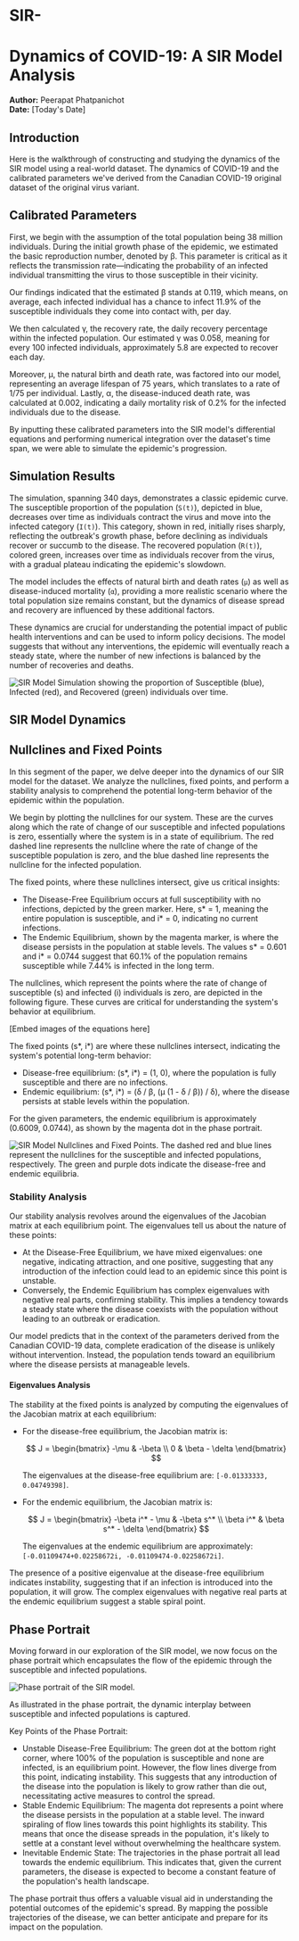 # SIR-
# Dynamics of COVID-19: A SIR Model Analysis

**Author:** Peerapat Phatpanichot  
**Date:** [Today's Date]

## Introduction

Here is the walkthrough of constructing and studying the dynamics of the SIR model using a real-world dataset. The dynamics of COVID-19 and the calibrated parameters we've derived from the Canadian COVID-19 original dataset of the original virus variant.

## Calibrated Parameters

First, we begin with the assumption of the total population being 38 million individuals. During the initial growth phase of the epidemic, we estimated the basic reproduction number, denoted by β. This parameter is critical as it reflects the transmission rate—indicating the probability of an infected individual transmitting the virus to those susceptible in their vicinity.

Our findings indicated that the estimated β stands at 0.119, which means, on average, each infected individual has a chance to infect 11.9% of the susceptible individuals they come into contact with, per day.

We then calculated γ, the recovery rate, the daily recovery percentage within the infected population. Our estimated γ was 0.058, meaning for every 100 infected individuals, approximately 5.8 are expected to recover each day.

Moreover, μ, the natural birth and death rate, was factored into our model, representing an average lifespan of 75 years, which translates to a rate of 1/75 per individual. Lastly, α, the disease-induced death rate, was calculated at 0.002, indicating a daily mortality risk of 0.2% for the infected individuals due to the disease.

By inputting these calibrated parameters into the SIR model's differential equations and performing numerical integration over the dataset's time span, we were able to simulate the epidemic's progression.

## Simulation Results

The simulation, spanning 340 days, demonstrates a classic epidemic curve. The susceptible proportion of the population (`S(t)`), depicted in blue, decreases over time as individuals contract the virus and move into the infected category (`I(t)`). This category, shown in red, initially rises sharply, reflecting the outbreak's growth phase, before declining as individuals recover or succumb to the disease. The recovered population (`R(t)`), colored green, increases over time as individuals recover from the virus, with a gradual plateau indicating the epidemic's slowdown.

The model includes the effects of natural birth and death rates (`μ`) as well as disease-induced mortality (`α`), providing a more realistic scenario where the total population size remains constant, but the dynamics of disease spread and recovery are influenced by these additional factors.

These dynamics are crucial for understanding the potential impact of public health interventions and can be used to inform policy decisions. The model suggests that without any interventions, the epidemic will eventually reach a steady state, where the number of new infections is balanced by the number of recoveries and deaths.

![SIR Model Simulation showing the proportion of Susceptible (blue), Infected (red), and Recovered (green) individuals over time.](output/SIM.png)

## SIR Model Dynamics

## Nullclines and Fixed Points

In this segment of the paper, we delve deeper into the dynamics of our SIR model for the dataset. We analyze the nullclines, fixed points, and perform a stability analysis to comprehend the potential long-term behavior of the epidemic within the population.

We begin by plotting the nullclines for our system. These are the curves along which the rate of change of our susceptible and infected populations is zero, essentially where the system is in a state of equilibrium. The red dashed line represents the nullcline where the rate of change of the susceptible population is zero, and the blue dashed line represents the nullcline for the infected population.

The fixed points, where these nullclines intersect, give us critical insights:
- The Disease-Free Equilibrium occurs at full susceptibility with no infections, depicted by the green marker. Here, s* = 1, meaning the entire population is susceptible, and i* = 0, indicating no current infections.
- The Endemic Equilibrium, shown by the magenta marker, is where the disease persists in the population at stable levels. The values s* = 0.601 and i* = 0.0744 suggest that 60.1% of the population remains susceptible while 7.44% is infected in the long term.

The nullclines, which represent the points where the rate of change of susceptible (s) and infected (i) individuals is zero, are depicted in the following figure. These curves are critical for understanding the system's behavior at equilibrium.

[Embed images of the equations here]

The fixed points (s*, i*) are where these nullclines intersect, indicating the system's potential long-term behavior:
- Disease-free equilibrium: (s*, i*) = (1, 0), where the population is fully susceptible and there are no infections.
- Endemic equilibrium: (s*, i*) = (δ / β, (μ (1 - δ / β)) / δ), where the disease persists at stable levels within the population.

For the given parameters, the endemic equilibrium is approximately (0.6009, 0.0744), as shown by the magenta dot in the phase portrait.

![SIR Model Nullclines and Fixed Points. The dashed red and blue lines represent the nullclines for the susceptible and infected populations, respectively. The green and purple dots indicate the disease-free and endemic equilibria.](output/FIX_NULL.png)

### Stability Analysis

Our stability analysis revolves around the eigenvalues of the Jacobian matrix at each equilibrium point. The eigenvalues tell us about the nature of these points:
- At the Disease-Free Equilibrium, we have mixed eigenvalues: one negative, indicating attraction, and one positive, suggesting that any introduction of the infection could lead to an epidemic since this point is unstable.
- Conversely, the Endemic Equilibrium has complex eigenvalues with negative real parts, confirming stability. This implies a tendency towards a steady state where the disease coexists with the population without leading to an outbreak or eradication.

Our model predicts that in the context of the parameters derived from the Canadian COVID-19 data, complete eradication of the disease is unlikely without intervention. Instead, the population tends toward an equilibrium where the disease persists at manageable levels.

#### Eigenvalues Analysis

The stability at the fixed points is analyzed by computing the eigenvalues of the Jacobian matrix at each equilibrium:

- For the disease-free equilibrium, the Jacobian matrix is:

  $$ J = \begin{bmatrix} -\mu & -\beta \\ 0 & \beta - \delta \end{bmatrix} $$

  The eigenvalues at the disease-free equilibrium are: `[-0.01333333, 0.04749398]`.

- For the endemic equilibrium, the Jacobian matrix is:

  $$ J = \begin{bmatrix} -\beta i^* - \mu & -\beta s^* \\ \beta i^* & \beta s^* - \delta \end{bmatrix} $$

  The eigenvalues at the endemic equilibrium are approximately: `[-0.01109474+0.02258672i, -0.01109474-0.02258672i]`.

The presence of a positive eigenvalue at the disease-free equilibrium indicates instability, suggesting that if an infection is introduced into the population, it will grow. The complex eigenvalues with negative real parts at the endemic equilibrium suggest a stable spiral point.

## Phase Portrait

Moving forward in our exploration of the SIR model, we now focus on the phase portrait which encapsulates the flow of the epidemic through the susceptible and infected populations.

![Phase portrait of the SIR model.](output/PHASE_PORTRAIT.png)

As illustrated in the phase portrait, the dynamic interplay between susceptible and infected populations is captured.

Key Points of the Phase Portrait:
- Unstable Disease-Free Equilibrium: The green dot at the bottom right corner, where 100% of the population is susceptible and none are infected, is an equilibrium point. However, the flow lines diverge from this point, indicating instability. This suggests that any introduction of the disease into the population is likely to grow rather than die out, necessitating active measures to control the spread.
- Stable Endemic Equilibrium: The magenta dot represents a point where the disease persists in the population at a stable level. The inward spiraling of flow lines towards this point highlights its stability. This means that once the disease spreads in the population, it's likely to settle at a constant level without overwhelming the healthcare system.
- Inevitable Endemic State: The trajectories in the phase portrait all lead towards the endemic equilibrium. This indicates that, given the current parameters, the disease is expected to become a constant feature of the population's health landscape.

The phase portrait thus offers a valuable visual aid in understanding the potential outcomes of the epidemic's spread. By mapping the possible trajectories of the disease, we can better anticipate and prepare for its impact on the population.

